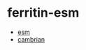 # ferritin-esm

- [esm](https://github.com/evolutionaryscale/esm)
- [cambrian](https://www.evolutionaryscale.ai/blog/esm-cambrian)
